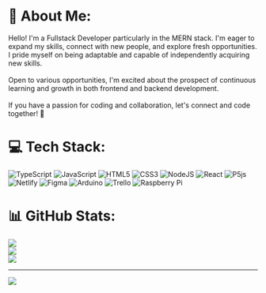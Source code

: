 # 💫 About Me:
Hello! I'm a Fullstack Developer particularly in the MERN stack. I'm eager to expand my skills, connect with new people, and explore fresh opportunities. I pride myself on being adaptable and capable of independently acquiring new skills.<br><br> Open to various opportunities, I'm excited about the prospect of continuous learning and growth in both frontend and backend development.<br><br>If you have a passion for coding and collaboration, let's connect and code together! 🚀

# 💻 Tech Stack:
![TypeScript](https://img.shields.io/badge/typescript-%23007ACC.svg?style=for-the-badge&logo=typescript&logoColor=white) ![JavaScript](https://img.shields.io/badge/javascript-%23323330.svg?style=for-the-badge&logo=javascript&logoColor=%23F7DF1E) ![HTML5](https://img.shields.io/badge/html5-%23E34F26.svg?style=for-the-badge&logo=html5&logoColor=white) ![CSS3](https://img.shields.io/badge/css3-%231572B6.svg?style=for-the-badge&logo=css3&logoColor=white) ![NodeJS](https://img.shields.io/badge/node.js-6DA55F?style=for-the-badge&logo=node.js&logoColor=white) ![React](https://img.shields.io/badge/react-%2320232a.svg?style=for-the-badge&logo=react&logoColor=%2361DAFB) ![P5js](https://img.shields.io/badge/p5.js-ED225D?style=for-the-badge&logo=p5.js&logoColor=FFFFFF) ![Netlify](https://img.shields.io/badge/netlify-%23000000.svg?style=for-the-badge&logo=netlify&logoColor=#00C7B7) ![Figma](https://img.shields.io/badge/figma-%23F24E1E.svg?style=for-the-badge&logo=figma&logoColor=white) ![Arduino](https://img.shields.io/badge/-Arduino-00979D?style=for-the-badge&logo=Arduino&logoColor=white) ![Trello](https://img.shields.io/badge/Trello-%23026AA7.svg?style=for-the-badge&logo=Trello&logoColor=white) ![Raspberry Pi](https://img.shields.io/badge/-RaspberryPi-C51A4A?style=for-the-badge&logo=Raspberry-Pi)
# 📊 GitHub Stats:
![](https://github-readme-stats.vercel.app/api?username=YacineYldrm&theme=merko&hide_border=false&include_all_commits=true&count_private=true)<br/>
![](https://github-readme-streak-stats.herokuapp.com/?user=YacineYldrm&theme=merko&hide_border=false)<br/>
![](https://github-readme-stats.vercel.app/api/top-langs/?username=YacineYldrm&theme=merko&hide_border=false&include_all_commits=true&count_private=true&layout=compact)

---
[![](https://visitcount.itsvg.in/api?id=YacineYldrm&icon=0&color=0)](https://visitcount.itsvg.in)

<!-- Proudly created with GPRM ( https://gprm.itsvg.in ) -->
